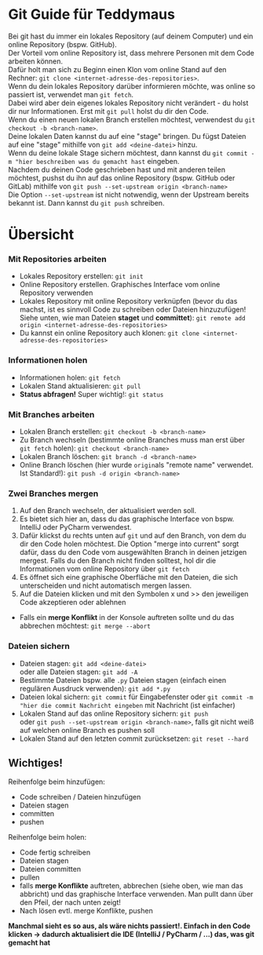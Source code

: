 # Git Guide für Teddymaus

Bei git hast du immer ein lokales Repository (auf deinem Computer) und ein online Repository (bspw. GitHub).<br>
Der Vorteil vom online Repository ist, dass mehrere Personen mit dem Code arbeiten können.<br>
Dafür holt man sich zu Beginn einen Klon vom online Stand auf den Rechner: ```git clone <internet-adresse-des-repositories>```.<br>
Wenn du dein lokales Repository darüber informieren möchte, was online so passiert ist, verwendet man ```git fetch```.<br>
Dabei wird aber dein eigenes lokales Repository nicht verändert - du holst dir nur Informationen. Erst mit ```git pull``` holst du dir den Code.<br>
Wenn du einen neuen lokalen Branch erstellen möchtest, verwendest du ```git checkout -b <branch-name>```.<br>
Deine lokalen Daten kannst du auf eine "stage" bringen. Du fügst Dateien auf eine "stage" mithilfe von ```git add <deine-datei>``` hinzu.<br>
Wenn du deine lokale Stage sichern möchtest, dann kannst du ```git commit -m "hier beschreiben was du gemacht hast``` eingeben.<br>
Nachdem du deinen Code geschrieben hast und mit anderen teilen möchtest, pushst du ihn auf das online Repository (bspw. GitHub oder GitLab) mithilfe von ```git push --set-upstream origin <branch-name>```<br>
Die Option ```--set-upstream``` ist nicht notwendig, wenn der Upstream bereits bekannt ist. Dann kannst du ```git push``` schreiben.<br>

# Übersicht

### Mit Repositories arbeiten
* Lokales Repository erstellen: ```git init```
* Online Repository erstellen. Graphisches Interface vom online Repository verwenden
* Lokales Repository mit online Repository verknüpfen (bevor du das machst, ist es sinnvoll Code zu schreiben oder Dateien hinzuzufügen! Siehe unten, wie man Dateien <b>staget</b> und <b>committet</b>): ```git remote add origin <internet-adresse-des-repositories>```
* Du kannst ein online Repository auch klonen: ```git clone <internet-adresse-des-repositories>```

### Informationen holen
* Informationen holen: ```git fetch```
* Lokalen Stand aktualisieren: ```git pull```
* <b>Status abfragen!</b> Super wichtig!: ```git status```

### Mit Branches arbeiten
* Lokalen Branch erstellen: ```git checkout -b <branch-name>```
* Zu Branch wechseln (bestimmte online Branches muss man erst über ```git fetch``` holen): ```git checkout <branch-name>```
* Lokalen Branch löschen: ```git branch -d <branch-name>```
* Online Branch löschen (hier wurde ```origin```als "remote name" verwendet. Ist Standard!): ```git push -d origin <branch-name>```

### Zwei Branches mergen
1. Auf den Branch wechseln, der aktualisiert werden soll.
2. Es bietet sich hier an, dass du das graphische Interface von bspw. IntelliJ oder PyCharm verwendest.
3. Dafür klickst du rechts unten auf ```git``` und auf den Branch, von dem du dir den Code holen möchtest. Die Option "merge into current" sorgt dafür, dass du den Code vom ausgewählten Branch in deinen jetzigen mergest. Falls du den Branch nicht finden solltest, hol dir die Informationen vom online Repository über ```git fetch```
4. Es öffnet sich eine graphische Oberfläche mit den Dateien, die sich unterscheiden und nicht automatisch mergen lassen.
5. Auf die Dateien klicken und mit den Symbolen x und >> den jeweiligen Code akzeptieren oder ablehnen
* Falls ein <b>merge Konflikt</b> in der Konsole auftreten sollte und du das abbrechen möchtest: ```git merge --abort```

### Dateien sichern
* Dateien stagen: ```git add <deine-datei>```<br> oder alle Dateien stagen: ```git add -A```
* Bestimmte Dateien bspw. alle ```.py``` Dateien stagen (einfach einen regulären Ausdruck verwenden): ```git add *.py```
* Dateien lokal sichern: ```git commit``` für Eingabefenster oder ```git commit -m "hier die commit Nachricht eingeben``` mit Nachricht (ist einfacher)
* Lokalen Stand auf das online Repository sichern: ```git push```<br> oder ```git push --set-upstream origin <branch-name>```, falls git nicht weiß auf welchen online Branch es pushen soll
* Lokalen Stand auf den letzten commit zurücksetzen: ```git reset --hard```

## Wichtiges!

Reihenfolge beim hinzufügen:
* Code schreiben / Dateien hinzufügen
* Dateien stagen
* committen
* pushen

Reihenfolge beim holen:
* Code fertig schreiben
* Dateien stagen
* Dateien committen
* pullen
* falls <b>merge Konflikte</b> auftreten, abbrechen (siehe oben, wie man das abbricht) und das graphische Interface verwenden. Man pullt dann über den Pfeil, der nach unten zeigt!
* Nach lösen evtl. merge Konflikte, pushen

<b>Manchmal sieht es so aus, als wäre nichts passiert!. Einfach in den Code klicken -> dadurch aktualisiert die IDE (IntelliJ / PyCharm / ...) das, was git gemacht hat</b>